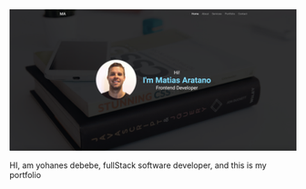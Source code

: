 <img width="1380" alt="Screen Shot 2022-07-02 at 20 05 04" src="img/portada.png">


HI, am yohanes debebe, fullStack software developer, and this is my portfolio
